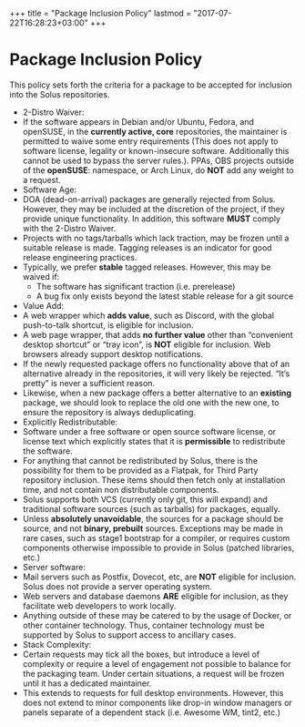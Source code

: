 +++
title = "Package Inclusion Policy"
lastmod = "2017-07-22T16:28:23+03:00"
+++
# Package Inclusion Policy

This policy sets forth the criteria for a package to be accepted for inclusion into the Solus repositories.

- 2-Distro Waiver:
 - If the software appears in Debian and/or Ubuntu, Fedora, and openSUSE, in the **currently active, core** repositories, the maintainer is permitted to waive some entry requirements (This does not apply to software license,  legality or known-insecure software. Additionally this cannot be used to bypass the server rules.). PPAs, OBS projects outside of the **openSUSE**: namespace, or Arch Linux, do **NOT** add any weight to a request.
- Software Age:
 - DOA (dead-on-arrival) packages are generally rejected from Solus. However, they may be included at the discretion of the project, if they provide unique functionality. In addition, this software **MUST** comply with the  2-Distro Waiver.
 - Projects with no tags/tarballs which lack traction, may be frozen until a suitable release is made. Tagging releases is an indicator for good release engineering practices.
 - Typically, we prefer **stable** tagged releases. However, this may be waived if:
     - The software has significant traction (i.e. prerelease)
     - A bug fix only exists beyond the latest stable release for a git source
- Value Add:
 - A web wrapper which **adds value**, such as Discord, with the global push-to-talk shortcut, is eligible for inclusion.
 - A web page wrapper, that adds **no further value** other than “convenient desktop shortcut” or “tray icon”, is **NOT** eligible for inclusion. Web browsers already support desktop notifications.
 - If the newly requested package offers no functionality above that of an alternative already in the repositories, it will very likely be rejected. “It’s pretty” is never a sufficient reason.
 - Likewise, when a new package offers a better alternative to an **existing** package, we should look to replace the old one with the new one, to ensure the repository is always deduplicating.
- Explicitly Redistributable:
 - Software under a free software or open source software license, or license text which explicitly states that it is **permissible** to redistribute the software.
 - For anything that cannot be redistributed by Solus, there is the possibility for them to be provided as a Flatpak, for Third Party repository inclusion. These items should then fetch only at installation time, and not contain non distributable components.
 - Solus supports both VCS (currently only git, this will expand) and traditional software sources (such as tarballs) for packages, equally.
 - Unless **absolutely unavoidable**, the sources for a package should be source, and not **binary, prebuilt** sources. Exceptions may be made in rare cases, such as stage1 bootstrap for a compiler, or requires custom components otherwise impossible to provide in Solus (patched libraries, etc.)
- Server software:
 - Mail servers such as Postfix, Dovecot, etc, are **NOT** eligible for inclusion. Solus does not provide a server operating system.
 - Web servers and database daemons **ARE** eligible for inclusion, as they facilitate web developers to work locally.
 - Anything outside of these may be catered to by the usage of Docker, or other container technology. Thus, container technology must be supported by Solus to support access to ancillary cases.
- Stack Complexity:
 - Certain requests may tick all the boxes, but introduce a level of complexity or require a level of engagement not possible to balance for the packaging team. Under certain situations, a request will be frozen until it has a dedicated maintainer.
 - This extends to requests for full desktop environments. However, this does not extend to minor components like drop-in window managers or panels separate of a dependent stack (i.e. Awesome WM, tint2, etc.)